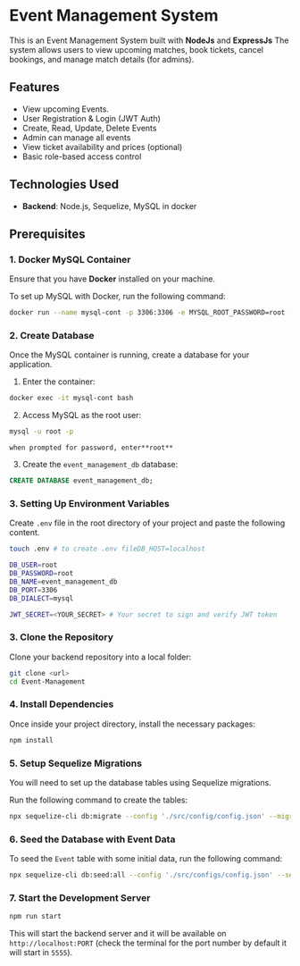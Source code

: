 # Event Management System

This is an Event Management System built with **NodeJs** and **ExpressJs** The system allows users to view upcoming matches, book tickets, cancel bookings, and manage match details (for admins).

## Features

- View upcoming Events.
- User Registration & Login (JWT Auth)
- Create, Read, Update, Delete Events
- Admin can manage all events
- View ticket availability and prices (optional)
- Basic role-based access control

## Technologies Used

- **Backend**: Node.js, Sequelize, MySQL in docker

## Prerequisites

### 1. **Docker MySQL Container**

Ensure that you have **Docker** installed on your machine.

To set up MySQL with Docker, run the following command:

```bash
docker run --name mysql-cont -p 3306:3306 -e MYSQL_ROOT_PASSWORD=root -d mysql
```

### 2. Create Database

Once the MySQL container is running, create a database for your application.

1. Enter the container:

```bash
docker exec -it mysql-cont bash
```

2. Access MySQL as the root user:

```bash
mysql -u root -p
```

    when prompted for password, enter**root**

3. Create the `event_management_db` database:

```sql
CREATE DATABASE event_management_db;
```

### 3. Setting Up Environment Variables

Create `.env` file in the root directory of your project and paste the following content.

```bash
touch .env # to create .env fileDB_HOST=localhost

DB_USER=root
DB_PASSWORD=root
DB_NAME=event_management_db
DB_PORT=3306
DB_DIALECT=mysql

JWT_SECRET=<YOUR_SECRET> # Your secret to sign and verify JWT token
```

### 3. Clone the Repository

Clone your backend repository into a local folder:

```bash
git clone <url>
cd Event-Management
```

### 4. Install Dependencies

Once inside your project directory, install the necessary packages:

```bash
npm install
```

### 5. Setup Sequelize Migrations

You will need to set up the database tables using Sequelize migrations.

Run the following command to create the tables:

```bash
npx sequelize-cli db:migrate --config './src/config/config.json' --migrations-path './src/migrations'
```

### 6. Seed the Database with Event Data

To seed the `Event` table with some initial data, run the following command:

```bash
npx sequelize-cli db:seed:all --config './src/configs/config.json' --seeders-path './src/seeders'
```

### 7. Start the Development Server

```bash
npm run start
```

This will start the backend server and it will be available on `http://localhost:PORT` (check the terminal for the port number by default it will start in `5555`).

